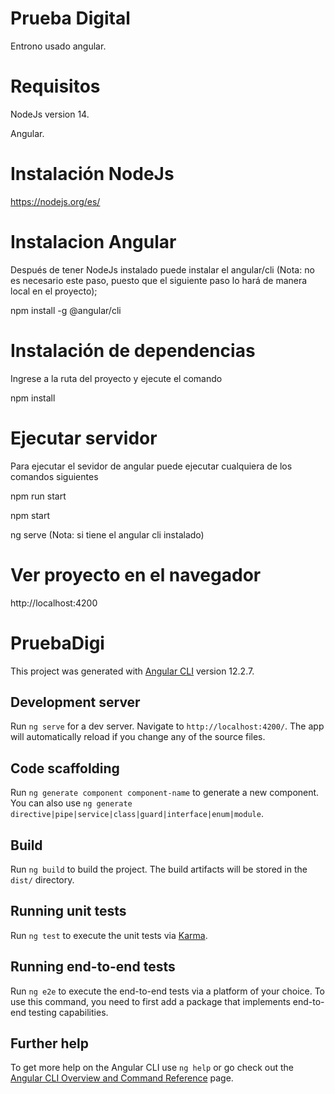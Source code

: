 
# Prueba Digital

 Entrono usado angular.

# Requisitos

 NodeJs version 14.

 Angular.

 # Instalación NodeJs

 https://nodejs.org/es/

# Instalacion Angular

Después de tener NodeJs instalado puede instalar el angular/cli (Nota: no es necesario este paso, puesto que el siguiente paso lo hará de manera local en el proyecto);

npm install -g @angular/cli


# Instalación de dependencias

Ingrese a la ruta del proyecto y ejecute el comando

npm install

# Ejecutar servidor

Para ejecutar el sevidor de angular puede ejecutar cualquiera de los comandos siguientes

npm run start

npm start

ng serve (Nota: si tiene el angular cli instalado)


# Ver proyecto en el navegador

 http://localhost:4200


# PruebaDigi

This project was generated with [Angular CLI](https://github.com/angular/angular-cli) version 12.2.7.

## Development server

Run `ng serve` for a dev server. Navigate to `http://localhost:4200/`. The app will automatically reload if you change any of the source files.

## Code scaffolding

Run `ng generate component component-name` to generate a new component. You can also use `ng generate directive|pipe|service|class|guard|interface|enum|module`.

## Build

Run `ng build` to build the project. The build artifacts will be stored in the `dist/` directory.

## Running unit tests

Run `ng test` to execute the unit tests via [Karma](https://karma-runner.github.io).

## Running end-to-end tests

Run `ng e2e` to execute the end-to-end tests via a platform of your choice. To use this command, you need to first add a package that implements end-to-end testing capabilities.

## Further help

To get more help on the Angular CLI use `ng help` or go check out the [Angular CLI Overview and Command Reference](https://angular.io/cli) page.
